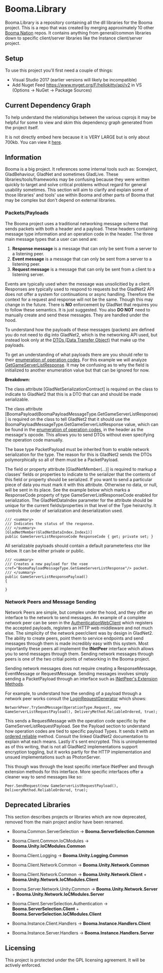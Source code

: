 # Booma.Library

Booma.Library is a repository containing all the dll libraries for the Booma project. This is a repo that was created by merging approximately 10 other [Booma Nation](www.github.com/BoomaNation) repos. It contains anything from general/common libraries down to specific client/server libraries like the Instance client/server project.

## Setup

To use this project you'll first need a couple of things:

* Visual Studio 2017 (earlier versions will likely be incompatible)
* Add Nuget Feed https://www.myget.org/F/hellokitty/api/v2 in VS (Options -> NuGet -> Package Sources)

## Current Dependency Graph

To help understand the relationships between the various csprojs it may be helpful for some to view and skim this dependency graph generated from the project itself.

It is not directly embed here because it is VERY LARGE but is only about 700kb. You can view it [here](http://i.imgur.com/gFSK3Uc.png).

## Information

Booma is a big project. It references some internal tools such as: Sceneject, GladBehaviour, GladNet and sometimes GladLive. These libraries/tools/frameworks may be confusing because they were written quickly to target and solve critical problems without regard for general usability sometimes. This section will aim to clarify and explain some of those libraries' and tools' use within Booma and other parts of Booma that may be complex but don't depend on external libraries.

### Packets/Payloads

The Booma project uses a traditional networking message scheme that sends packets with both a header and a payload. These headers containing message type information and an operation code in the header. The three main message types that a user can send are:

1. **Response message** is a message that can only be sent from a server to a listening peer.
2. **Event message** is a message that can only be sent from a server to a listening peer.
3. **Request message** is a message that can only be sent from a client to a listening server.

Events are typically used when the message was unsolicitied by a client. Responses are typically used to respond to requests but the GladNet2 API does not offer a system for continuations or async handling. Therefore the context for a request and response will not be the same. Though this may change in the future. There is **NO** enforcement by GladNet that requires you to follow these semantics. It is just suggested. You also **DO NOT** need to manually create and send these messages. They are handled under the hood.

To understand how the payloads of these messages (packets) are defined you do not need to dig into GladNet2, which is the networking API used, but instead look only at the [DTOs (Data Transfer Object)](https://martinfowler.com/eaaCatalog/dataTransferObject.html) that make up the payloads.

To get an understanding of what payloads there are you should refer to their [enumeration of operation codes](https://github.com/BoomaNation/Booma.Library/blob/master/src/Booma.Payloads.Common/Enums/BoomaPayloadMessageType.cs). For this example we will analyze [GetGameServerListResponse](https://github.com/BoomaNation/Booma.Library/blob/master/src/Booma.Payloads.ServerSelection/Payloads/GameServerListResponsePayload.cs). It may be confusing as to why the field is initialized to another enumeration value but that can be ignored for now.

**Breakdown:**

The class attribute [GladNetSerializationContract] is required on the class to indicate to GladNet2 that this is a DTO that can and should be made serializable.

The class attribute [BoomaPayload(BoomaPayloadMessageType.GetGameServerListResponse)] is required on the class to tell GladNet2 that it should use the BoomaPayloadMessageType.GetGameServerListResponse value, which can be found in the [enumeration of operation codes](https://github.com/BoomaNation/Booma.Library/blob/master/src/Booma.Payloads.Common/Enums/BoomaPayloadMessageType.cs), in the header as the message's opcode. This allows you to send DTOs without even specifying the operation code manually.

The base type PacketPayload must be inherited from to enable network serialization for the type. The reason for this is GladNet2 sends the DTOs polymorphically so all of them must be a PacketPayload.

The field or property attribute [GladNetMember(...)] is required to markup a classes' fields or properties to indicate to the serializer that the contents of this field or property should be serialized. If you want to send a particular piece of data you must mark it with this attribute. Otherwise no data, or null, will be sent in its place. See the example below which marks a ResponseCode property of type GameServerListResponseCode enabled for serialization. The GladNetDataIndex parameter for the attribute should be unique for the current fields/properties in that level of the Type heirarchy. It controls the order of serialization and deserialization used.

```
/// <summary>
/// Indicates the status of the response.
/// </summary>
[GladNetMember(GladNetDataIndex.Index1)]
public GameServerListResponseCode ResponseCode { get; private set; }
```

All serializable payloads should contain a default parameterless ctor like below. It can be either private or public.

```
/// <summary>
/// Creates a new payload for the <see cref="BoomaPayloadMessageType.GetGameServerListResponse"/> packet.
/// </summary>
public GameServerListResponsePayload()
{

}
```

### Network Peers and Message Sending

Network Peers are simple, but complex under the hood, and they offer an interface to the network to send messages. An example of a complete network peer can be seen in the [AuthenticationWebClient](https://github.com/BoomaNation/Booma.Library/blob/master/src/Booma.ServerSelection.Client/Clients/AuthenticationWebClient.cs) which registers the accepted payloads, registers an HTTP web middleware and not much else. The simplicity of the network peer/client was by design in GladNet2. The ability to create peers, point them to service endpoints and send messages through them is made incredibly easy with this system. Most importantly these peers all implement the **INetPeer** interface which allows you to send messages through them. Sending network messages through peers is one of the two critial points of networking in the Booma project.

Sending network messages does not require creating a ResponseMessage, EventMessage or RequestMessage. Sending messages involves simply sending a PacketPayload through an interface such as [INetPeer's Extension Methods](https://github.com/HelloKitty/GladNet2/blob/master/src/GladNet.Engine.Common/General/Extensions/Peer/INetPeerExtensions.cs).

For example, to understand how the sending of a payload through a network peer works consult the [LoginRequestGenerator](https://github.com/BoomaNation/Booma.Library/blob/master/src/Booma.ServerSelection.Client/RequestGenerators/GameServerListRequestGenerator.cs) which shows:

```
NetworkPeer.TrySendMessage(OperationType.Request, new GameServerListRequestPayload(), DeliveryMethod.ReliableOrdered, true);
```

This sends a RequestMessage with the operation code specific by the GameServerListRequestPayload. See the Payload section to understand how operation codes are tied to specific payload Types. It sends it with an [ordered reliable](https://github.com/HelloKitty/GladNet2/blob/master/src/GladNet.Common/Network/Parameters/DeliveryMethod.cs) method. Consult the linked GladNet2 documentation to explain what each means. Lastly it's sent encrypted. This is unimplemented as of this writing, that is not all GladNet2 implementations support encryption toggling, but it works partly for the HTTP implementation and unsued implementations such as PhotonServer.

This though was through the least specific interface INetPeer and through extension methods for this interface. More specific interfaces offer a cleaner way to send messages like so:

```
Peer.SendRequest(new GameServerListRequestPayload(), DeliveryMethod.ReliableOrdered, true);
```

## Deprecated Libraries

This section describes projects or libraries which are now deprecated, removed from the main project and/or have been renamed.

* Booma.Common.ServerSelection -> **Booma.ServerSelection.Common**

* Booma.Client.Common.IoCModules -> **Booma.Unity.IoCModules.Common**

* Booma.Client.Logging -> **Booma.Unity.Logging.Common**

* Booma.Client.Network.Common -> **Booma.Unity.Network.Common**

* Booma.Client.Network.Common -> **Booma.Unity.Network.Client** + **Booma.Unity.Network.IoCModules.Client**

* Booma.Server.Network.Unity.Common -> **Booma.Unity.Network.Server** + **Booma.Unity.Network.IoCModules.Server**

* Booma.Client.ServerSelection.Authentication -> **Booma.ServerSelection.Client** + **Booma.ServerSelection.IoCModules.Client**

* Booma.Instance.Client.Handlers -> **Booma.Instance.Handlers.Client**

* Booma.Instance.Server.Handlers -> **Booma.Instance.Handlers.Server**


## Licensing

This project is protected under the GPL licensing agreement. It will be actively enforced.
